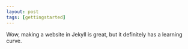 ```yaml
---
layout: post
tags: [gettingstarted]
---
```



Wow, making a website in Jekyll is great, but it definitely has a learning curve.
